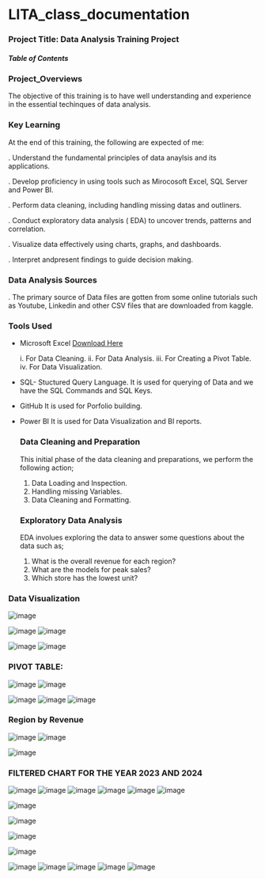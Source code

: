 # LITA_class_documentation

### Project Title: Data Analysis Training Project

##### Table of Contents

### Project_Overviews
The objective of this training is to have well understanding and experience in the essential techinques of data analysis. 


### Key Learning

At the end of this training, the following are expected of me:

. Understand the fundamental principles of data anaylsis and its applications.

. Develop proficiency in using tools  such as Mirocosoft Excel, SQL Server and Power BI.

. Perform data cleaning, including handling missing datas and outliners.

. Conduct exploratory data analysis ( EDA) to uncover trends, patterns and correlation.

. Visualize data effectively using charts, graphs, and dashboards.

. Interpret andpresent findings to guide decision making. 


### Data Analysis Sources


. The primary source of Data files are gotten from some online tutorials such as Youtube, Linkedin and other CSV files that are downloaded from kaggle.


### Tools Used


- Microsoft Excel [Download Here](https://www.microsoft.com)

    i. For Data Cleaning.
   ii. For Data Analysis.
   iii. For Creating a Pivot Table.
    iv. For Data Visualization.

- SQL- Stuctured Query Language. It is used for querying of Data and we have the SQL Commands and SQL Keys.

- GitHub It is used for Porfolio building.

- Power BI It is used for Data Visualization and BI reports.

  ### Data Cleaning and Preparation

  This initial phase of the data cleaning and preparations, we perform the following action;

    1. Data Loading and Inspection.
    2. Handling missing Variables.
    3. Data Cleaning and Formatting.
       

  ### Exploratory Data Analysis

  EDA involues exploring the data to answer some questions about the data such as;

    1. What is the overall revenue for each region?
    2. What are the models for peak sales?
    3. Which store has the lowest unit?
 
### Data Visualization
![image](https://github.com/user-attachments/assets/6b8420fe-9d47-4840-b87e-cf6f9fb069b9)

![image](https://github.com/user-attachments/assets/6a892577-2e0c-4de4-9fbd-3a94b9cf69f5) 
![image](https://github.com/user-attachments/assets/faf05a60-f9c2-420b-a20b-593929d5daba)

![image](https://github.com/user-attachments/assets/6ecaa29f-303a-4362-a4f2-060756694fc9)
![image](https://github.com/user-attachments/assets/c73ad244-e3d3-4bb4-9c81-ae7e000fba97)


 ### PIVOT TABLE:
 ![image](https://github.com/user-attachments/assets/9d1501a5-a451-49d0-80b2-04025f4cca25)
![image](https://github.com/user-attachments/assets/9e965a71-5911-4407-bdfa-b0c0ca66578d)

 ![image](https://github.com/user-attachments/assets/686c6b8a-9c9f-4882-9fa7-04387fac7cc4)
![image](https://github.com/user-attachments/assets/28a1cc9c-652e-4c56-bf8a-59c5e078225e)
![image](https://github.com/user-attachments/assets/985d1c6e-9c3b-45ec-9543-193b2141b17f)



   ### Region by Revenue
   ![image](https://github.com/user-attachments/assets/591693db-b76a-42a2-a354-41d155587d12)
![image](https://github.com/user-attachments/assets/989365fc-6470-4192-99e3-0afb2c4055f9)

![image](https://github.com/user-attachments/assets/b0eca7b8-6f9c-415a-8f34-9fa9450ce24f)
   ### FILTERED CHART FOR THE YEAR 2023 AND 2024




![image](https://github.com/user-attachments/assets/2d4ef1fc-f5c4-4973-8f39-1367f3d381be)
![image](https://github.com/user-attachments/assets/c0c10080-dba9-4dc8-b5b8-e80e20ecfcff)
![image](https://github.com/user-attachments/assets/556bfe5a-de10-44a6-b0b3-bc1db87bddbc)
![image](https://github.com/user-attachments/assets/99dc4657-b83f-4dfc-9d36-ea7c48514e65)
![image](https://github.com/user-attachments/assets/21273bbf-b0e2-4706-b87d-0d42884087fc)
![image](https://github.com/user-attachments/assets/cc95ffc6-90eb-4b7c-86c9-1f8698bb443e)

![image](https://github.com/user-attachments/assets/8d106cea-c892-4a37-a281-effa965a26a5)

![image](https://github.com/user-attachments/assets/6f51aba0-420e-4b02-9bdd-9c0de54a6f91)




![image](https://github.com/user-attachments/assets/92fddc59-dcab-4b84-96fd-438bfad85090)

![image](https://github.com/user-attachments/assets/b689b32d-75a6-4655-ad20-4aace57b1a7d)

![image](https://github.com/user-attachments/assets/fe965d4d-7f57-4497-978e-f7251c91b19b)
![image](https://github.com/user-attachments/assets/1a67e93b-210b-4bd4-bc27-11b1dea64799)
![image](https://github.com/user-attachments/assets/3b4d9c45-7718-429a-93c3-ba63a83cef44)
![image](https://github.com/user-attachments/assets/e0c1c740-47b7-4f8e-8c0a-88290f0d2488)
![image](https://github.com/user-attachments/assets/dc2608c4-64fa-4e2f-8508-b89e8910f7ce)



  














  
    

